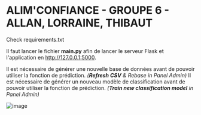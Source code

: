 # ALIM'CONFIANCE - GROUPE 6 - ALLAN, LORRAINE, THIBAUT
Check requirements.txt

Il faut lancer le fichier **main.py** afin de lancer le serveur Flask et l'application en http://127.0.0.1:5000. 

Il est nécessaire de générer une nouvelle base de données avant de pouvoir utiliser la fonction de prédiction. *(**Refresh CSV** & Rebase in Panel Admin)*
Il est nécessaire de générer un nouveau modèle de classification avant de pouvoir utiliser la fonction de prédiction. *(**Train new classification model** in Panel Admin)*

![image](https://user-images.githubusercontent.com/48765458/152204398-f811118e-e2e5-4d25-a98a-b39d168a8ebb.png)
